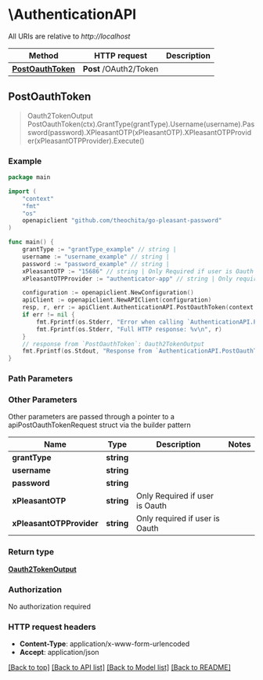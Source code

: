 # \AuthenticationAPI

All URIs are relative to *http://localhost*

Method | HTTP request | Description
------------- | ------------- | -------------
[**PostOauthToken**](AuthenticationAPI.md#PostOauthToken) | **Post** /OAuth2/Token | 



## PostOauthToken

> Oauth2TokenOutput PostOauthToken(ctx).GrantType(grantType).Username(username).Password(password).XPleasantOTP(xPleasantOTP).XPleasantOTPProvider(xPleasantOTPProvider).Execute()



### Example

```go
package main

import (
    "context"
    "fmt"
    "os"
    openapiclient "github.com/theochita/go-pleasant-password"
)

func main() {
    grantType := "grantType_example" // string | 
    username := "username_example" // string | 
    password := "password_example" // string | 
    xPleasantOTP := "15686" // string | Only Required if user is Oauth (optional)
    xPleasantOTPProvider := "authenticator-app" // string | Only required if user is Oauth (optional)

    configuration := openapiclient.NewConfiguration()
    apiClient := openapiclient.NewAPIClient(configuration)
    resp, r, err := apiClient.AuthenticationAPI.PostOauthToken(context.Background()).GrantType(grantType).Username(username).Password(password).XPleasantOTP(xPleasantOTP).XPleasantOTPProvider(xPleasantOTPProvider).Execute()
    if err != nil {
        fmt.Fprintf(os.Stderr, "Error when calling `AuthenticationAPI.PostOauthToken``: %v\n", err)
        fmt.Fprintf(os.Stderr, "Full HTTP response: %v\n", r)
    }
    // response from `PostOauthToken`: Oauth2TokenOutput
    fmt.Fprintf(os.Stdout, "Response from `AuthenticationAPI.PostOauthToken`: %v\n", resp)
}
```

### Path Parameters



### Other Parameters

Other parameters are passed through a pointer to a apiPostOauthTokenRequest struct via the builder pattern


Name | Type | Description  | Notes
------------- | ------------- | ------------- | -------------
 **grantType** | **string** |  | 
 **username** | **string** |  | 
 **password** | **string** |  | 
 **xPleasantOTP** | **string** | Only Required if user is Oauth | 
 **xPleasantOTPProvider** | **string** | Only required if user is Oauth | 

### Return type

[**Oauth2TokenOutput**](Oauth2TokenOutput.md)

### Authorization

No authorization required

### HTTP request headers

- **Content-Type**: application/x-www-form-urlencoded
- **Accept**: application/json

[[Back to top]](#) [[Back to API list]](../README.md#documentation-for-api-endpoints)
[[Back to Model list]](../README.md#documentation-for-models)
[[Back to README]](../README.md)

